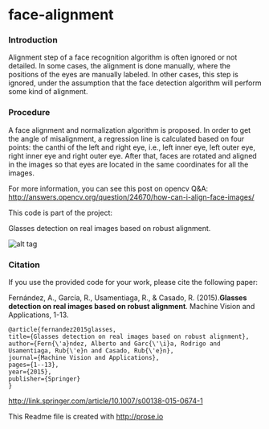 # face-alignment

### Introduction
Alignment step of a face recognition algorithm is often ignored or not detailed. In some cases, the alignment is done manually, where the positions of the eyes are manually labeled. In other cases, this step is ignored, under the assumption that the face detection algorithm will perform some kind of alignment.

### Procedure
A face alignment and normalization algorithm is proposed. In order to get the angle
of misalignment, a regression line is calculated based on four points: the canthi of the left and right eye, i.e., left inner eye, left outer eye, right inner eye and right
outer eye. After that, faces are rotated and aligned in the images so that eyes are located in the same coordinates for all the images.

For more information, you can see this post on opencv Q&A:
http://answers.opencv.org/question/24670/how-can-i-align-face-images/

This code is part of the project:

Glasses detection on real images based on robust alignment.

![alt tag](https://raw.githubusercontent.com/albertofernandezvillan/face-alignment/master/alignment.png)


### Citation
If you use the provided code for your work, please cite the following paper:

Fernández, A., García, R., Usamentiaga, R., & Casado, R. (2015).**Glasses detection on real images based on robust alignment**. Machine Vision and Applications, 1-13.

    @article{fernandez2015glasses,
    title={Glasses detection on real images based on robust alignment},
    author={Fern{\'a}ndez, Alberto and Garc{\'\i}a, Rodrigo and Usamentiaga, Rub{\'e}n and Casado, Rub{\'e}n},
    journal={Machine Vision and Applications},
    pages={1--13},
    year={2015},
    publisher={Springer}
    }

http://link.springer.com/article/10.1007/s00138-015-0674-1

This Readme file is created with http://prose.io
